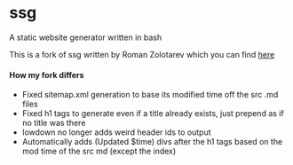 # ssg
A static website generator written in bash

This is a fork of ssg written by Roman Zolotarev which you can find [here](https://www.romanzolotarev.com/ssg.html)

#### How my fork differs
- Fixed sitemap.xml generation to base its modified time off the src .md files
- Fixed h1 tags to generate even if a title already exists, just prepend as if no title was there
- lowdown no longer adds weird header ids to output
- Automatically adds (Updated $time) divs after the h1 tags based on the mod time of the src md (except the index)
